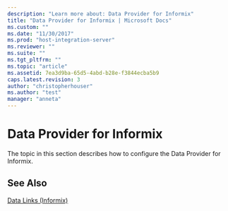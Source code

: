 ```yaml
---
description: "Learn more about: Data Provider for Informix"
title: "Data Provider for Informix | Microsoft Docs"
ms.custom: ""
ms.date: "11/30/2017"
ms.prod: "host-integration-server"
ms.reviewer: ""
ms.suite: ""
ms.tgt_pltfrm: ""
ms.topic: "article"
ms.assetid: 7ea3d9ba-65d5-4abd-b28e-f3844ecba5b9
caps.latest.revision: 3
author: "christopherhouser"
ms.author: "test"
manager: "anneta"
---
```

# Data Provider for Informix
The topic in this section describes how to configure the Data Provider for Informix.  
  
## See Also  
 [Data Links (Informix)](../core/data-links-informix.md)
